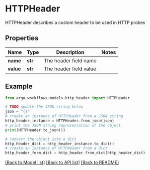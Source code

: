 # HTTPHeader

HTTPHeader describes a custom header to be used in HTTP probes

## Properties

Name | Type | Description | Notes
------------ | ------------- | ------------- | -------------
**name** | **str** | The header field name | 
**value** | **str** | The header field value | 

## Example

```python
from argo_workflows.models.http_header import HTTPHeader

# TODO update the JSON string below
json = "{}"
# create an instance of HTTPHeader from a JSON string
http_header_instance = HTTPHeader.from_json(json)
# print the JSON string representation of the object
print(HTTPHeader.to_json())

# convert the object into a dict
http_header_dict = http_header_instance.to_dict()
# create an instance of HTTPHeader from a dict
http_header_form_dict = http_header.from_dict(http_header_dict)
```
[[Back to Model list]](../README.md#documentation-for-models) [[Back to API list]](../README.md#documentation-for-api-endpoints) [[Back to README]](../README.md)


